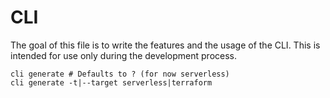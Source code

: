 # CLI

The goal of this file is to write the features and the usage of the CLI. This is intended for use only during the
development process.

```shell
cli generate # Defaults to ? (for now serverless)
cli generate -t|--target serverless|terraform
```
